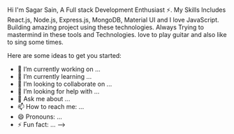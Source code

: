 Hi I'm Sagar Sain, A Full stack Development Enthusiast ⚡. My Skills Includes React.js, Node.js, Express.js, MongoDB, Material UI and I love JavaScript. Building amazing project using these technologies. Always Trying to mastermind in these tools and Technologies. love to play guitar and also like to sing some times. 




















Here are some ideas to get you started:

- 🔭 I’m currently working on ...
- 🌱 I’m currently learning ...
- 👯 I’m looking to collaborate on ...
- 🤔 I’m looking for help with ...
- 💬 Ask me about ...
- 📫 How to reach me: ...
- 😄 Pronouns: ...
- ⚡ Fun fact: ...
-->
